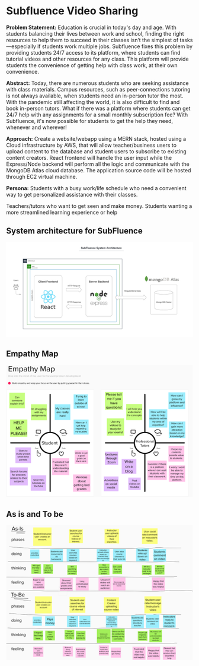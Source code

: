 # Subfluence Video Sharing

**Problem Statement:**
Education is crucial in today's day and age. With students balancing their lives between work and school, finding the right resources to help them to succeed in their classes isn’t the simplest of tasks—especially if students work multiple jobs. Subfluence fixes this problem by providing students 24/7 access to its platform, where students can find tutorial videos and other resources for any class. This platform will provide students the convenience of getting help with class work, at their own convenience.


**Abstract:**
Today, there are numerous students who are seeking assistance with class materials. Campus resources, such as peer-connections tutoring is not always available, when students need an in-person tutor the most. With the pandemic still affecting the world, it is also difficult to find and book in-person tutors. What if there was a platform where students can get 24/7 help with any assignments for a small monthly subscription fee? With Subfluence, it's now possible for students to get the help they need, whenever and wherever! 

**Approach:**
Create a website/webapp using a MERN stack, hosted using a Cloud infrastructure by AWS, that will allow teacher/business users to upload content to the database and student users to subscribe to existing content creators. React frontend will handle the user input while the Express/Node backend will perform all the logic and communicate with the MongoDB Atlas cloud database. The application source code will be hosted through EC2 virtual machine.

**Persona:**
Students with a busy work/life schedule who need a convenient way to get personalized assistance with their classes. 

Teachers/tutors who want to get seen and make money. Students wanting a more streamlined learning experience or help


## System architecture for SubFluence

![SubFluence-Architecture](images/SubFluence-Architecture.png)

## Empathy Map
![Subfluence Empathy Map](images/Subfluence%20Empathy%20Map.png)

## As is and To be
![Subfluence As is and To be](images/As-Is%20and%20To-Be.png)
